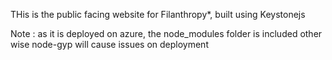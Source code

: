 THis is the public facing website for Filanthropy*, built using Keystonejs

Note : as it is deployed on azure, the node_modules folder is included other wise node-gyp will cause issues on deployment
